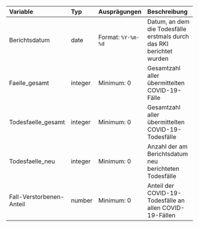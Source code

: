 | Variable                 | Typ     | Ausprägungen       | Beschreibung                                                         |
|:-------------------------|:--------|:-------------------|:---------------------------------------------------------------------|
| Berichtsdatum            | date    | Format: `%Y-%m-%d` | Datum, an dem die Todesfälle erstmals durch das RKI berichtet wurden |
| Faelle_gesamt            | integer | Minimum: 0         | Gesamtzahl aller übermittelten COVID-19-Fälle                        |
| Todesfaelle_gesamt       | integer | Minimum: 0         | Gesamtzahl aller übermittelten COVID-19-Todesfälle                   |
| Todesfaelle_neu          | integer | Minimum: 0         | Anzahl der am Berichtsdatum neu berichteten Todesfälle               |
| Fall-Verstorbenen-Anteil | number  | Minimum: 0         | Anteil der COVID-19-Todesfälle an allen COVID-19-Fällen              |